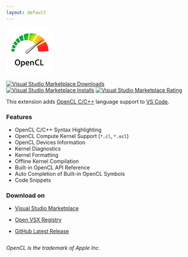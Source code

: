 ```yaml
---
layout: default
---
```


![opencl](./assets/images/opencl.png)

[![Visual Studio Marketplace Downloads](https://img.shields.io/visual-studio-marketplace/d/galarius.vscode-opencl?label=downloads)](https://marketplace.visualstudio.com/items?itemName=galarius.vscode-opencl) [![Visual Studio Marketplace Installs](https://img.shields.io/visual-studio-marketplace/i/galarius.vscode-opencl?label=installs)](https://marketplace.visualstudio.com/items?itemName=galarius.vscode-opencl) [![Visual Studio Marketplace Rating](https://img.shields.io/visual-studio-marketplace/stars/galarius.vscode-opencl?label=rating)](https://marketplace.visualstudio.com/items?itemName=galarius.vscode-opencl)

This extension adds [OpenCL C/C++](https://en.wikipedia.org/wiki/OpenCL) language support to [VS Code](https://code.visualstudio.com).

### Features

* OpenCL C/C++ Syntax Highlighting
* OpenCL Compute Kernel Support (`*.cl`, `*.ocl`)
* OpenCL Devices Information
* Kernel Diagnostics
* Kernel Formatting
* Offline Kernel Compilation
* Built-in OpenCL API Reference
* Auto Completion of Built-in OpenCL Symbols
* Code Snippets

### Download on

* [Visual Studio Marketplace](https://marketplace.visualstudio.com/items?itemName=galarius.vscode-opencl)

* [Open VSX Registry](https://open-vsx.org/extension/galarius/vscode-opencl)

* [GitHub Latest Release](https://github.com/Galarius/vscode-opencl/releases/latest)

```
```

*OpenCL is the trademark of Apple Inc.*